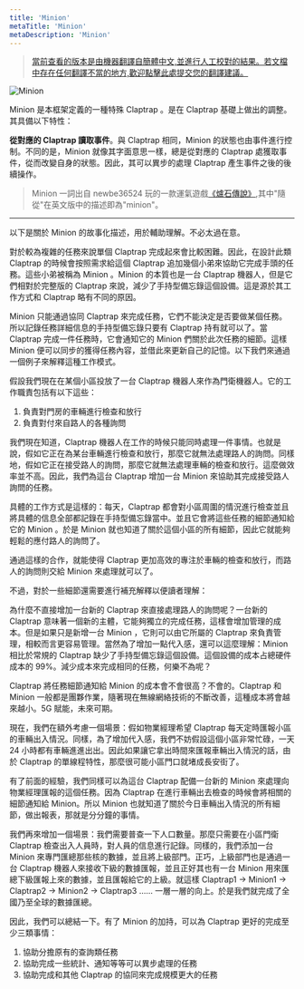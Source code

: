```yaml
---
title: 'Minion'
metaTitle: 'Minion'
metaDescription: 'Minion'
---
```


> [當前查看的版本是由機器翻譯自簡體中文,並進行人工校對的結果。若文檔中存在任何翻譯不當的地方,歡迎點擊此處提交您的翻譯建議。](https://crwd.in/newbeclaptrap)

![Minion](/images/20190228-002.gif)

Minion 是本框架定義的一種特殊 Claptrap 。是在 Claptrap 基礎上做出的調整。其具備以下特性：

**從對應的 Claptrap 讀取事件**。與 Claptrap 相同，Minion 的狀態也由事件進行控制。不同的是，Minion 就像其字面意思一樣，總是從對應的 Claptrap 處獲取事件，從而改變自身的狀態。因此，其可以異步的處理 Claptrap 產生事件之後的後續操作。

> Minion 一詞出自 newbe36524 玩的一款運氣遊戲[《爐石傳說》](https://zh.moegirl.org/%E7%82%89%E7%9F%B3%E4%BC%A0%E8%AF%B4),其中"隨從"在英文版中的描述即為"minion"。

---

以下是關於 Minion 的故事化描述，用於輔助理解。不必太過在意。

對於較為複雜的任務來說單個 Claptrap 完成起來會比較困難。因此，在設計此類 Claptrap 的時候會按照需求給這個 Claptrap 追加幾個小弟來協助它完成手頭的任務。這些小弟被稱為 Minion 。Minion 的本質也是一台 Claptrap 機器人，但是它們相對於完整版的 Claptrap 來說，減少了手持型備忘錄這個設備。這是源於其工作方式和 Claptrap 略有不同的原因。

Minion 只能通過協同 Claptrap 來完成任務，它們不能決定是否要做某個任務。所以記錄任務詳細信息的手持型備忘錄只要有 Claptrap 持有就可以了。當 Claptrap 完成一件任務時，它會通知它的 Minion 們關於此次任務的細節。這樣 Minion 便可以同步的獲得任務內容，並借此來更新自己的記憶。以下我們來通過一個例子來解釋這種工作模式。

假設我們現在在某個小區投放了一台 Claptrap 機器人來作為門衛機器人。它的工作職責包括有以下這些：

1. 負責對門房的車輛進行檢查和放行
2. 負責對付來自路人的各種詢問

我們現在知道，Claptrap 機器人在工作的時候只能同時處理一件事情。也就是說，假如它正在為某台車輛進行檢查和放行，那麼它就無法處理路人的詢問。同樣地，假如它正在接受路人的詢問，那麼它就無法處理車輛的檢查和放行。這麼做效率並不高。因此，我們為這台 Claptrap 增加一台 Minion 來協助其完成接受路人詢問的任務。

具體的工作方式是這樣的：每天，Claptrap 都會對小區周圍的情況進行檢查並且將具體的信息全部都記錄在手持型備忘錄當中。並且它會將這些任務的細節通知給它的 Minion 。於是 Minion 就也知道了關於這個小區的所有細節，因此它就能夠輕鬆的應付路人的詢問了。

通過這樣的合作，就能使得 Claptrap 更加高效的專注於車輛的檢查和放行，而路人的詢問則交給 Minion 來處理就可以了。

不過，對於一些細節還需要進行補充解釋以便讀者理解：

為什麼不直接增加一台新的 Claptrap 來直接處理路人的詢問呢？一台新的 Claptrap 意味著一個新的主體，它能夠獨立的完成任務，這樣會增加管理的成本。但是如果只是新增一台 Minion ，它則可以由它所屬的 Claptrap 來負責管理，相較而言更容易管理。當然為了增加一點代入感，還可以這麼理解：Minion 相比於常規的 Claptrap 缺少了手持型備忘錄這個設備。這個設備的成本占總硬件成本的 99%。減少成本來完成相同的任務，何樂不為呢？

Claptrap 將任務細節通知給 Minion 的成本會不會很高？不會的。Claptrap 和 Minion 一般都是團夥作業，隨著現在無線網絡技術的不斷改善，這種成本將會越來越小。5G 賦能，未來可期。

現在，我們在額外考慮一個場景：假如物業經理希望 Claptrap 每天定時匯報小區的車輛出入情況。同樣，為了增加代入感，我們不妨假設這個小區非常忙碌，一天 24 小時都有車輛進進出出。因此如果讓它拿出時間來匯報車輛出入情況的話，由於 Claptrap 的單線程特性，那麼很可能小區門口就堵成長安街了。

有了前面的經驗，我們同樣可以為這台 Claptrap 配備一台新的 Minion 來處理向物業經理匯報的這個任務。因為 Claptrap 在進行車輛出去檢查的時候會將相關的細節通知給 Minion。所以 Minion 也就知道了關於今日車輛出入情況的所有細節，做出報表，那就是分分鐘的事情。

我們再來增加一個場景：我們需要普查一下人口數量。那麼只需要在小區門衛 Claptrap 檢查出入人員時，對人員的信息進行記錄。同樣的，我們添加一台 Minion 來專門匯總那些核的數據，並且將上級部門。正巧，上級部門也是通過一台 Claptrap 機器人來接收下級的數據匯報，並且正好其也有一台 Minion 用來匯總下級匯報上來的數據，並且匯報給它的上級。就這樣 Claptrap1 -> Minion1 -> Claptrap2 -> Minion2 -> Claptrap3 …… 一層一層的向上。於是我們就完成了全國乃至全球的數據匯總。

因此，我們可以總結一下。有了 Minion 的加持，可以為 Claptrap 更好的完成至少三類事情：

1. 協助分擔原有的查詢類任務
2. 協助完成一些統計、通知等等可以異步處理的任務
3. 協助完成和其他 Claptrap 的協同來完成規模更大的任務

